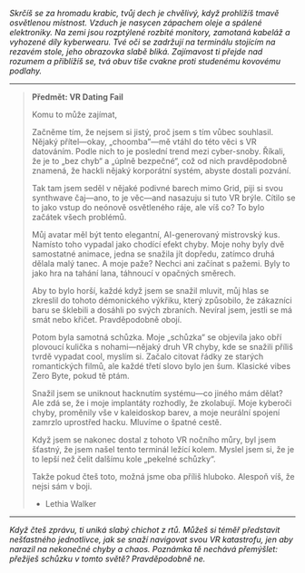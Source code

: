 _Skrčíš se za hromadu krabic, tvůj dech je chvělivý, když prohlížíš tmavě osvětlenou místnost. Vzduch je nasycen zápachem oleje a spálené elektroniky. Na zemi jsou rozptýlené rozbité monitory, zamotaná kabeláž a vyhozené díly kyberwearu. Tvé oči se zadržují na terminálu stojícím na rezavém stole, jeho obrazovka slabě bliká. Zajímavost ti přejde nad rozumem a přiblížíš se, tvá obuv tiše cvakne proti studenému kovovému podlahy._

---

> **Předmět: VR Dating Fail**
>
> Komu to může zajímat,
>
> Začněme tím, že nejsem si jistý, proč jsem s tím vůbec souhlasil. Nějaký přítel—okay, „choomba”—mě vtáhl do této věci s VR datováním. Podle nich to je poslední trend mezi cyber-snoby. Říkali, že je to „bez chyb“ a „úplně bezpečné“, což od nich pravděpodobně znamená, že hackli nějaký korporátní systém, abyste dostali pozvání.
>
> Tak tam jsem seděl v nějaké podivné barech mimo Grid, piji si svou synthwave čaj—ano, to je věc—and nasazuju si tuto VR brýle. Cítilo se to jako vstup do neónově osvětleného ráje, ale víš co? To bylo začátek všech problémů.
>
> Můj avatar měl být tento elegantní, AI-generovaný mistrovský kus. Namísto toho vypadal jako chodící efekt chyby. Moje nohy byly dvě samostatné animace, jedna se snažila jít dopředu, zatímco druhá dělala malý tanec. A moje paže? Nechci ani začínat s pažemi. Byly to jako hra na tahání lana, táhnoucí v opačných směrech.
>
> Aby to bylo horší, každé když jsem se snažil mluvit, můj hlas se zkreslil do tohoto démonického výkřiku, který způsobilo, že zákazníci baru se šklebili a dosáhli po svých zbraních. Nevíral jsem, jestli se má smát nebo křičet. Pravděpodobně obojí.
>
> Potom byla samotná schůzka. Moje „schůzka“ se objevila jako obří plovoucí kulička s nohami—nějaký druh VR chyby, kde se snažili příliš tvrdě vypadat cool, myslím si. Začalo citovat řádky ze starých romantických filmů, ale každé třetí slovo bylo jen šum. Klasické vibes Zero Byte, pokud tě ptám.
>
> Snažil jsem se uniknout hacknutím systému—co jiného mám dělat? Ale zdá se, že i moje implantáty rozhodly, že zkolabují. Moje kyberoči chyby, proměnily vše v kaleidoskop barev, a moje neurální spojení zamrzlo uprostřed hacku. Mluvíme o špatné cestě.
>
> Když jsem se nakonec dostal z tohoto VR nočního můry, byl jsem šťastný, že jsem našel tento terminál ležící kolem. Myslel jsem si, že je to lepší než čelit dalšímu kole „pekelné schůzky“.
>
> Takže pokud čteš toto, možná jsme oba příliš hluboko. Alespoň víš, že nejsi sám v boji.
>
> - Lethia Walker

---

_Když čteš zprávu, ti uniká slabý chichot z rtů. Můžeš si téměř představit nešťastného jednotlivce, jak se snaží navigovat svou VR katastrofu, jen aby narazil na nekonečné chyby a chaos. Poznámka tě nechává přemýšlet: přežiješ schůzku v tomto světě? Pravděpodobně ne._
